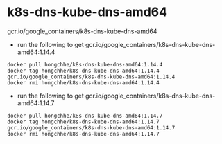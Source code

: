 # k8s-dns-kube-dns-amd64
gcr.io/google_containers/k8s-dns-kube-dns-amd64

* run the following to get gcr.io/google_containers/k8s-dns-kube-dns-amd64:1.14.4
```
docker pull hongchhe/k8s-dns-kube-dns-amd64:1.14.4
docker tag hongchhe/k8s-dns-kube-dns-amd64:1.14.4 gcr.io/google_containers/k8s-dns-kube-dns-amd64:1.14.4
docker rmi hongchhe/k8s-dns-kube-dns-amd64:1.14.4
```
* run the following to get gcr.io/google_containers/k8s-dns-kube-dns-amd64:1.14.7
```
docker pull hongchhe/k8s-dns-kube-dns-amd64:1.14.7
docker tag hongchhe/k8s-dns-kube-dns-amd64:1.14.7 gcr.io/google_containers/k8s-dns-kube-dns-amd64:1.14.7
docker rmi hongchhe/k8s-dns-kube-dns-amd64:1.14.7
```
